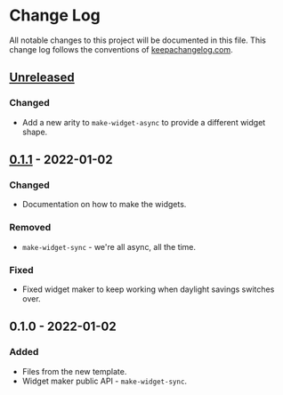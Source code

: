 # Change Log
All notable changes to this project will be documented in this file. This change log follows the conventions of [keepachangelog.com](http://keepachangelog.com/).

## [Unreleased]
### Changed
- Add a new arity to `make-widget-async` to provide a different widget shape.

## [0.1.1] - 2022-01-02
### Changed
- Documentation on how to make the widgets.

### Removed
- `make-widget-sync` - we're all async, all the time.

### Fixed
- Fixed widget maker to keep working when daylight savings switches over.

## 0.1.0 - 2022-01-02
### Added
- Files from the new template.
- Widget maker public API - `make-widget-sync`.

[Unreleased]: https://sourcehost.site/your-name/aoc21-clojure/compare/0.1.1...HEAD
[0.1.1]: https://sourcehost.site/your-name/aoc21-clojure/compare/0.1.0...0.1.1
